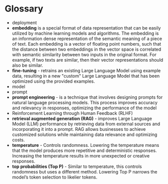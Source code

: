 # Glossary

* deployment
* **embedding** is a special format of data representation that can be easily utilized by machine learning models and algorithms. The embedding is an information dense representation of the semantic meaning of a piece of text. Each embedding is a vector of floating point numbers, such that the distance between two embeddings in the vector space is correlated with semantic similarity between two inputs in the original format. For example, if two texts are similar, then their vector representations should also be similar. 
* **fine-tuning** - retrains an existing Large Language Model using example data, resulting in a new "custom" Large Language Model that has been optimized using the provided examples.
* model
* prompt
* **prompt engineering** - is a technique that involves designing prompts for natural language processing models. This process improves accuracy and relevancy in responses, optimizing the performance of the model
* Reinforcement Learning through Human Feedback (RLHF) 
* **retrieval augmented generation (RAG)** - improves Large Language Model (LLM) performance by retrieving data from external sources and incorporating it into a prompt. RAG allows businesses to achieve customized solutions while maintaining data relevance and optimizing costs.
* **temperature** - Controls randomness. Lowering the temperature means that the model produces more repetitive and deterministic responses. Increasing the temperature results in more unexpected or creative responses. 
* **top probabilities (Top P)** - Similar to temperature, this controls randomness but uses a different method. Lowering Top P narrows the model’s token selection to likelier tokens. 
